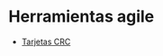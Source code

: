 # Herramientas agile 
 - [Tarjetas CRC](https://docs.google.com/spreadsheets/d/1iI2npuWymhx0Va9cRdP5NvV7Vv_QTiO1/edit?usp=sharing&ouid=111924917747906342848&rtpof=true&sd=true)
